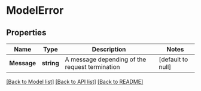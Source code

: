 # ModelError

## Properties
Name | Type | Description | Notes
------------ | ------------- | ------------- | -------------
**Message** | **string** | A message depending of the request termination | [default to null]

[[Back to Model list]](../README.md#documentation-for-models) [[Back to API list]](../README.md#documentation-for-api-endpoints) [[Back to README]](../README.md)


